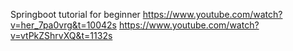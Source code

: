 Springboot tutorial for beginner
https://www.youtube.com/watch?v=her_7pa0vrg&t=10042s
https://www.youtube.com/watch?v=vtPkZShrvXQ&t=1132s